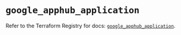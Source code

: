 # `google_apphub_application`

Refer to the Terraform Registry for docs: [`google_apphub_application`](https://registry.terraform.io/providers/hashicorp/google/6.3.0/docs/resources/apphub_application).
